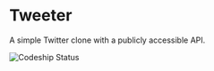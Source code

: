 Tweeter
========

A simple Twitter clone with a publicly accessible API. 

![Codeship Status](https://www.codeship.io/projects/d30b3e80-c61d-0131-f49c-7a11b2bfdfc9/status)